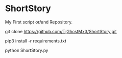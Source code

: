 # ShortStory
My First script or/and Repository.

git clone https://github.com/TjGhostMx3/ShortStory.git

pip3 install -r requirements.txt

python ShortStory.py
